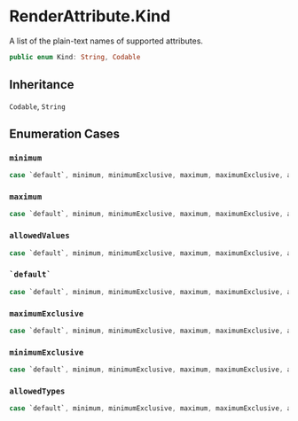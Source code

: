 # RenderAttribute.Kind

A list of the plain-text names of supported attributes.

``` swift
public enum Kind: String, Codable 
```

## Inheritance

`Codable`, `String`

## Enumeration Cases

### `minimum`

``` swift
case `default`, minimum, minimumExclusive, maximum, maximumExclusive, allowedValues, allowedTypes
```

### `maximum`

``` swift
case `default`, minimum, minimumExclusive, maximum, maximumExclusive, allowedValues, allowedTypes
```

### `allowedValues`

``` swift
case `default`, minimum, minimumExclusive, maximum, maximumExclusive, allowedValues, allowedTypes
```

### `` `default` ``

``` swift
case `default`, minimum, minimumExclusive, maximum, maximumExclusive, allowedValues, allowedTypes
```

### `maximumExclusive`

``` swift
case `default`, minimum, minimumExclusive, maximum, maximumExclusive, allowedValues, allowedTypes
```

### `minimumExclusive`

``` swift
case `default`, minimum, minimumExclusive, maximum, maximumExclusive, allowedValues, allowedTypes
```

### `allowedTypes`

``` swift
case `default`, minimum, minimumExclusive, maximum, maximumExclusive, allowedValues, allowedTypes
```
